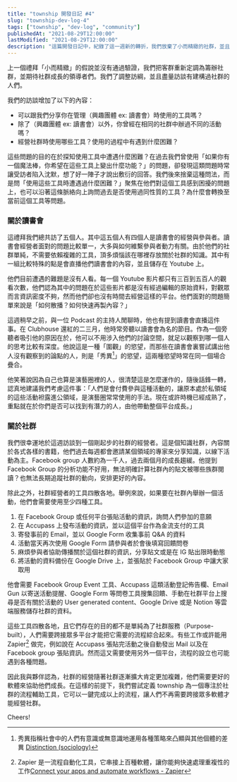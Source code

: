```yaml
---
title: "township 開發日記 #4"
slug: "township-dev-log-4"
tags: ["township", "dev-log", "community"]
publishedAt: "2021-08-29T12:00:00"
lastModified: "2021-08-29T12:00:00"
description: "這篇開發日記中，紀錄了這一週新的轉折，我們放棄了小而精緻的社群，並且重新定義了 township 作為一種工具具備的功能。"
---
```


上一個禮拜「小而精緻」的假說並沒有通過驗證，我們把客群重新定調為籌辦社群，並期待社群成長的領導者們。我們了調整訪綱，並且盡量訪談有建構過社群的人們。

我們的訪談增加了以下的內容：

- 可以跟我們分享你在管理（興趣團體 ex: 讀書會）時使用的工具嗎？
- 除了（興趣團體 ex: 讀書會）以外，你曾經在相同的社群中辦過不同的活動嗎？
- 經營社群時使用哪些工具？使用的過程中有遇到什麼困難？

這些問題的目的在於探知使用工具中遭遇什麼困難？在過去我們曾使用「如果你有一個魔法棒，你希望在這些工具上變出什麼功能？」的問題，卻發現這類問題時常讓受訪者陷入沈默，想了好一陣子才說出敷衍的回答。我們後來捨棄這種問法，而是問「使用這些工具時遭遇過什麼困難？」聚焦在他們對這個工具感到困擾的問題上，也可以沿著這條脈絡向上詢問過去是否使用過同性質的工具？為什麼會轉換至當前這個工具等問題。

### 關於讀書會

這禮拜我們總共訪了五個人。其中這五個人有四個人是讀書會的經營與參與者。讀書會經營者面對的問題比較單一，大多與如何維繫參與者動力有關。由於他們的社群單純，不需要依賴複雜的工具，頂多煩惱該在哪裡存放關於社群的知識。其中有一組比較特殊的點是會直播他們讀書會的內容，並且儲存在 Youtube 上。

他們目前遭遇的難題是沒有人看。每一個 Youtube 影片都只有三百到五百人的觀看次數，他們認為其中的問題在於這些影片都是沒有經過編輯的原始資料，對觀眾而言資訊密度不夠，然而他們卻也沒有時間去經營這樣的平台。他們面對的問題簡單來說是「如何散播？如何快速再製內容？」

這週稍早之前，與一位 Podcast 的主持人閒聊時，他也有提到讀書會直播這件事。在 Clubhouse 還紅的二三月，他時常旁聽以讀書會為名的節目。作為一個旁聽者吸引他的原因在於，他可以不用涉入他們的討論空間，就足以觀察到哪一個人的思考比較有深度。他說這是一種「圍觀」的慾望，而那些在讀書會裏嘗試講出他人沒有觀察到的論點的人，則是「秀異[^1]」的慾望，這兩種慾望時常在同一個場合疊合。

他笑著說因為自己也算是演藝圈裡的人，很清楚這是怎麼運作的，隨後話鋒一轉，認真地建議我們考慮這件事：「人們是會付費參與這種活動的，讓原本處於私領域的這些活動袒露進公領域，是演藝圈常常使用的手法。現在或許時機已經成熟了，重點就在於你們是否可以找到有潛力的人，由他帶動整個平台成長。」

### 關於社群

我們很幸運地於這週訪談到一個剛起步的社群的經營者。這是個知識社群，內容關於各式各樣的書籍，他們過去每週都會邀請某個領域的專家來分享知識，以線下活動為主。Facebook group 人數約為一千人，過去兩個月的成長趨緩。他提到 Facebook Group 的分析功能不好用，無法明確計算社群內的貼文被哪些族群閱讀？也無法長期追蹤社群的動向，安排更好的內容。

除此之外，社群經營者的工具四散各地。舉例來說，如果要在社群內舉辦一個活動，他們會需要使用至少四種工具。

1. 在 Facebook Group 或任何平台張貼活動的資訊，詢問人們參加的意願
2. 在 Accupass 上發布活動的資訊，並以這個平台作為金流支付的工具
3. 寄發事前的 Email，並以 Google Form 收集事前 Q&A 的資料
4. 活動當天再次使用 Google Form 請參與者於會後填寫回饋問卷
5. 麻煩參與者協助傳播關於這個社群的資訊，分享貼文或是在 IG 貼出限時動態
6. 將活動的資料備份在 Google Drive 上，並張貼於 Facebook Group 中讓大家取用

他會需要 Facebook Group Event 工具、Accupass 這類活動登記佈告欄、Email Gun 以寄送活動提醒、Google Form 等問卷工具搜集回饋、手動在社群平台上搜尋是否有關於活動的 User generated content、Google Drive 或是 Notion 等雲端服務儲存社群的資料。

這些工具四散各地，且它們存在的目的都不是單純為了社群服務（Purpose-built），人們需要跨接眾多平台才能把它需要的流程綜合起來。有些工作或許能用 Zapier[^2] 做完，例如說在 Accupass 張貼完活動之後自動發出 Mail 以及在 Facebook group 張貼資訊。然而這又需要使用另外一個平台，流程的設立也可能遇到各種問題。

因此我與夥伴認為，社群的經營隨著社群逐漸擴大肯定更加複雜，他們需要更好的軟體來協助他們成長。在這樣的前提下，我們嘗試定義 township 為一個專注於社群的流程輔助工具，它可以一鍵完成以上的流程，讓人們不再需要跨接眾多軟體才能經營社群。

Cheers!

[^1]: 秀異指稱社會中的人們有意識或無意識地運用各種策略來凸顯與其他個體的差異 [Distinction (sociology)](<https://en.wikipedia.org/wiki/Distinction_(sociology)>)
[^2]: Zapier 是一流程自動化工具，它串接上百種軟體，讓你能夠快速處理重複性的工作[Connect your apps and automate workflows - Zapier](https://zapier.com/)
